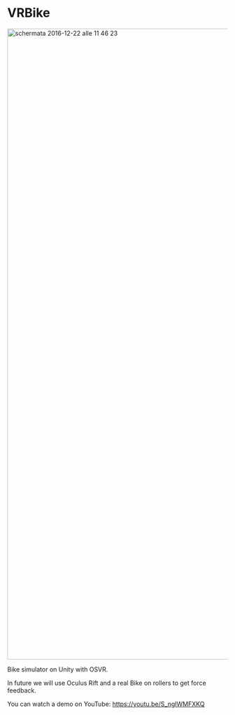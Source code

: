 # VRBike
<img width="1440" alt="schermata 2016-12-22 alle 11 46 23" src="https://cloud.githubusercontent.com/assets/5501054/21423289/8ec5767a-c83c-11e6-9469-002dc77f625b.png">


Bike simulator on Unity with OSVR.

In future we will use Oculus Rift and a real Bike on rollers to get force feedback.

You can watch a demo on YouTube: https://youtu.be/S_ngIWMFXKQ
